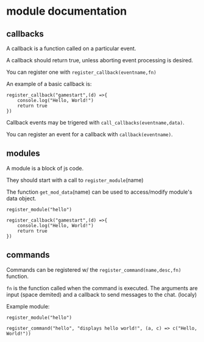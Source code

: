 # module documentation

## callbacks

A callback is a function called on a particular event.

A callback should return true, unless aborting event processing is desired.

You can register one with ``register_callback(eventname,fn)``

An example of a basic callback is:

```
register_callback("gamestart",(d) =>{
    console.log("Hello, World!")
    return true
})
```

Callback events may be trigered with ``call_callbacks(eventname,data)``.

You can register an event for a callback with ``callback(eventname)``.

## modules

A module is a block of js code.

They should start with a call to ``register_module``(name)

The function ``get_mod_data``(name) can be used to access/modify module's data object.

```
register_module("hello")

register_callback("gamestart",(d) =>{
    console.log("Hello, World!")
    return true
})
```

## commands

Commands can be registered w/ the ``register_command(name,desc,fn)`` function.

``fn`` is the function called when the command is executed.
The arguments are input (space demited) and a callback to send messages to the chat. (localy)

Example module:
```
register_module("hello")

register_command("hello", "displays hello world!", (a, c) => c("Hello, World!"))
```
